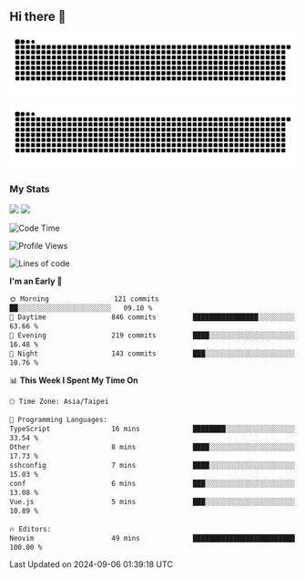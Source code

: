 ## Hi there 👋

<div align="center">

![GitHub Snake Light](https://raw.githubusercontent.com/CSY54/CSY54/snake/github-snake.svg#gh-light-mode-only)

![GitHub Snake dark](https://raw.githubusercontent.com/CSY54/CSY54/snake/github-snake-dark.svg#gh-dark-mode-only)

</div>

### My Stats

<picture>
  <source
    srcset="https://github-readme-stats.vercel.app/api?username=CSY54&show_icons=true&hide_border=true&hide_rank=true&bg_color=eff1f5&text_color=4c4f69&icon_color=8839ef&title_color=179299"
    media="(prefers-color-scheme: light)"
    height="195"
  />
  <img
    src="https://github-readme-stats.vercel.app/api?username=CSY54&show_icons=true&hide_border=true&hide_rank=true&bg_color=1e1e2e&text_color=cdd6f4&icon_color=cba6f7&title_color=94e2d5"
    height="195"
  />
</picture>
<picture>
  <source
    srcset="https://github-readme-stats.vercel.app/api/top-langs/?username=CSY54&layout=compact&hide_border=true&card_width=445&bg_color=eff1f5&text_color=4c4f69&icon_color=8839ef&title_color=179299"
    media="(prefers-color-scheme: light)"
    height="195"
  />
  <img
    src="https://github-readme-stats.vercel.app/api/top-langs/?username=CSY54&layout=compact&hide_border=true&card_width=445&bg_color=1e1e2e&text_color=cdd6f4&icon_color=cba6f7&title_color=94e2d5"
    height="195"
  />
</picture>

<!--START_SECTION:waka-->
![Code Time](http://img.shields.io/badge/Code%20Time-2%2C266%20hrs%2018%20mins-blue)

![Profile Views](http://img.shields.io/badge/Profile%20Views-0-blue)

![Lines of code](https://img.shields.io/badge/From%20Hello%20World%20I%27ve%20Written-464.4%20thousand%20lines%20of%20code-blue)

**I'm an Early 🐤** 

```text
🌞 Morning                121 commits         ██░░░░░░░░░░░░░░░░░░░░░░░   09.10 % 
🌆 Daytime                846 commits         ████████████████░░░░░░░░░   63.66 % 
🌃 Evening                219 commits         ████░░░░░░░░░░░░░░░░░░░░░   16.48 % 
🌙 Night                  143 commits         ███░░░░░░░░░░░░░░░░░░░░░░   10.76 % 
```


📊 **This Week I Spent My Time On** 

```text
🕑︎ Time Zone: Asia/Taipei

💬 Programming Languages: 
TypeScript               16 mins             ████████░░░░░░░░░░░░░░░░░   33.54 % 
Other                    8 mins              ████░░░░░░░░░░░░░░░░░░░░░   17.73 % 
sshconfig                7 mins              ████░░░░░░░░░░░░░░░░░░░░░   15.03 % 
conf                     6 mins              ███░░░░░░░░░░░░░░░░░░░░░░   13.08 % 
Vue.js                   5 mins              ███░░░░░░░░░░░░░░░░░░░░░░   10.89 % 

🔥 Editors: 
Neovim                   49 mins             █████████████████████████   100.00 % 
```


 Last Updated on 2024-09-06 01:39:18 UTC
<!--END_SECTION:waka-->

<!--
**CSY54/CSY54** is a ✨ _special_ ✨ repository because its `README.md` (this file) appears on your GitHub profile.

Here are some ideas to get you started:

- 🔭 I’m currently working on ...
- 🌱 I’m currently learning ...
- 👯 I’m looking to collaborate on ...
- 🤔 I’m looking for help with ...
- 💬 Ask me about ...
- 📫 How to reach me: ...
- 😄 Pronouns: ...
- ⚡ Fun fact: ...
-->

